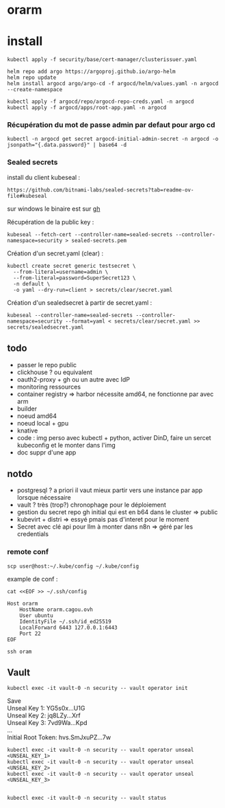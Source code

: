 # orarm

# install 

```
kubectl apply -f security/base/cert-manager/clusterissuer.yaml

helm repo add argo https://argoproj.github.io/argo-helm
helm repo update
helm install argocd argo/argo-cd -f argocd/helm/values.yaml -n argocd --create-namespace

kubectl apply -f argocd/repo/argocd-repo-creds.yaml -n argocd
kubectl apply -f argocd/apps/root-app.yaml -n argocd

```

### Récupération du mot de passe admin par defaut pour argo cd
```
kubectl -n argocd get secret argocd-initial-admin-secret -n argocd -o jsonpath="{.data.password}" | base64 -d
```

### Sealed secrets
install du client kubeseal :
```
https://github.com/bitnami-labs/sealed-secrets?tab=readme-ov-file#kubeseal
```
sur windows le binaire est sur [gh](https://github.com/bitnami-labs/sealed-secrets/releases)

Récupération de la public key :
```
kubeseal --fetch-cert --controller-name=sealed-secrets --controller-namespace=security > sealed-secrets.pem

```
Création d'un secret.yaml (clear) :
```
kubectl create secret generic testsecret \
  --from-literal=username=admin \
  --from-literal=password=SuperSecret123 \
  -n default \
  -o yaml --dry-run=client > secrets/clear/secret.yaml
```
Création d'un sealedsecret à partir de secret.yaml :
```
kubeseal --controller-name=sealed-secrets --controller-namespace=security --format=yaml < secrets/clear/secret.yaml >> secrets/sealedsecret.yaml

```

## todo
- passer le repo public
- clickhouse ? ou equivalent
- oauth2-proxy + gh ou un autre avec IdP
- monitoring ressources
- container registry => harbor nécessite amd64, ne fonctionne par avec arm
- builder
- noeud amd64
- noeud local + gpu
- knative
- code : img perso avec kubectl + python, activer DinD, faire un sercet kubeconfig et le monter dans l'img
- doc suppr d'une app

## notdo
- postgresql ? a priori il vaut mieux partir vers une instance par app lorsque nécessaire
- vault ? très (trop?) chronophage pour le déploiement
- gestion du secret repo gh initial qui est en b64 dans le cluster => public
- kubevirt + distri => essyé pmais pas d'interet pour le moment
- Secret avec clé api pour llm à monter dans n8n => géré par les credentials

### remote conf

```
scp user@host:~/.kube/config ~/.kube/config

```
example de conf :
```
cat <<EOF >> ~/.ssh/config

Host orarm
    HostName orarm.cagou.ovh
    User ubuntu
    IdentityFile ~/.ssh/id_ed25519
    LocalForward 6443 127.0.0.1:6443
    Port 22
EOF

ssh oram
```

## Vault
```
kubectl exec -it vault-0 -n security -- vault operator init
```

Save  
Unseal Key 1: YG5s0x...U1G  
Unseal Key 2: jq8LZy...Xrf  
Unseal Key 3: 7vd9Wa...Kpd  
...  
Initial Root Token: hvs.SmJxuPZ...7w

```
kubectl exec -it vault-0 -n security -- vault operator unseal <UNSEAL_KEY_1>
kubectl exec -it vault-0 -n security -- vault operator unseal <UNSEAL_KEY_2>
kubectl exec -it vault-0 -n security -- vault operator unseal <UNSEAL_KEY_3>


kubectl exec -it vault-0 -n security -- vault status
```

